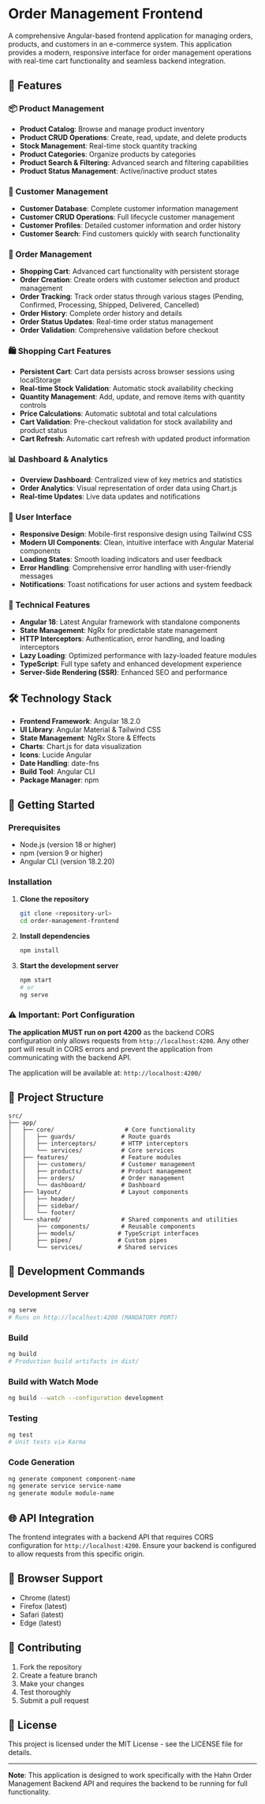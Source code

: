 # Order Management Frontend

A comprehensive Angular-based frontend application for managing orders, products, and customers in an e-commerce system. This application provides a modern, responsive interface for order management operations with real-time cart functionality and seamless backend integration.

## 🚀 Features

### 📦 Product Management

- **Product Catalog**: Browse and manage product inventory
- **Product CRUD Operations**: Create, read, update, and delete products
- **Stock Management**: Real-time stock quantity tracking
- **Product Categories**: Organize products by categories
- **Product Search & Filtering**: Advanced search and filtering capabilities
- **Product Status Management**: Active/inactive product states

### 👥 Customer Management

- **Customer Database**: Complete customer information management
- **Customer CRUD Operations**: Full lifecycle customer management
- **Customer Profiles**: Detailed customer information and order history
- **Customer Search**: Find customers quickly with search functionality

### 🛒 Order Management

- **Shopping Cart**: Advanced cart functionality with persistent storage
- **Order Creation**: Create orders with customer selection and product management
- **Order Tracking**: Track order status through various stages (Pending, Confirmed, Processing, Shipped, Delivered, Cancelled)
- **Order History**: Complete order history and details
- **Order Status Updates**: Real-time order status management
- **Order Validation**: Comprehensive validation before checkout

### 🛍️ Shopping Cart Features

- **Persistent Cart**: Cart data persists across browser sessions using localStorage
- **Real-time Stock Validation**: Automatic stock availability checking
- **Quantity Management**: Add, update, and remove items with quantity controls
- **Price Calculations**: Automatic subtotal and total calculations
- **Cart Validation**: Pre-checkout validation for stock availability and product status
- **Cart Refresh**: Automatic cart refresh with updated product information

### 📊 Dashboard & Analytics

- **Overview Dashboard**: Centralized view of key metrics and statistics
- **Order Analytics**: Visual representation of order data using Chart.js
- **Real-time Updates**: Live data updates and notifications

### 🎨 User Interface

- **Responsive Design**: Mobile-first responsive design using Tailwind CSS
- **Modern UI Components**: Clean, intuitive interface with Angular Material components
- **Loading States**: Smooth loading indicators and user feedback
- **Error Handling**: Comprehensive error handling with user-friendly messages
- **Notifications**: Toast notifications for user actions and system feedback

### 🔧 Technical Features

- **Angular 18**: Latest Angular framework with standalone components
- **State Management**: NgRx for predictable state management
- **HTTP Interceptors**: Authentication, error handling, and loading interceptors
- **Lazy Loading**: Optimized performance with lazy-loaded feature modules
- **TypeScript**: Full type safety and enhanced development experience
- **Server-Side Rendering (SSR)**: Enhanced SEO and performance

## 🛠️ Technology Stack

- **Frontend Framework**: Angular 18.2.0
- **UI Library**: Angular Material & Tailwind CSS
- **State Management**: NgRx Store & Effects
- **Charts**: Chart.js for data visualization
- **Icons**: Lucide Angular
- **Date Handling**: date-fns
- **Build Tool**: Angular CLI
- **Package Manager**: npm

## 🚀 Getting Started

### Prerequisites

- Node.js (version 18 or higher)
- npm (version 9 or higher)
- Angular CLI (version 18.2.20)

### Installation

1. **Clone the repository**

   ```bash
   git clone <repository-url>
   cd order-management-frontend
   ```

2. **Install dependencies**

   ```bash
   npm install
   ```

3. **Start the development server**
   ```bash
   npm start
   # or
   ng serve
   ```

### ⚠️ Important: Port Configuration

**The application MUST run on port 4200** as the backend CORS configuration only allows requests from `http://localhost:4200`. Any other port will result in CORS errors and prevent the application from communicating with the backend API.

The application will be available at: `http://localhost:4200/`

## 📁 Project Structure

```
src/
├── app/
│   ├── core/                    # Core functionality
│   │   ├── guards/             # Route guards
│   │   ├── interceptors/       # HTTP interceptors
│   │   └── services/           # Core services
│   ├── features/               # Feature modules
│   │   ├── customers/          # Customer management
│   │   ├── products/           # Product management
│   │   ├── orders/             # Order management
│   │   └── dashboard/          # Dashboard
│   ├── layout/                 # Layout components
│   │   ├── header/
│   │   ├── sidebar/
│   │   └── footer/
│   └── shared/                 # Shared components and utilities
│       ├── components/         # Reusable components
│       ├── models/            # TypeScript interfaces
│       ├── pipes/             # Custom pipes
│       └── services/          # Shared services
```

## 🔧 Development Commands

### Development Server

```bash
ng serve
# Runs on http://localhost:4200 (MANDATORY PORT)
```

### Build

```bash
ng build
# Production build artifacts in dist/
```

### Build with Watch Mode

```bash
ng build --watch --configuration development
```

### Testing

```bash
ng test
# Unit tests via Karma
```

### Code Generation

```bash
ng generate component component-name
ng generate service service-name
ng generate module module-name
```

## 🌐 API Integration

The frontend integrates with a backend API that requires CORS configuration for `http://localhost:4200`. Ensure your backend is configured to allow requests from this specific origin.

## 📱 Browser Support

- Chrome (latest)
- Firefox (latest)
- Safari (latest)
- Edge (latest)

## 🤝 Contributing

1. Fork the repository
2. Create a feature branch
3. Make your changes
4. Test thoroughly
5. Submit a pull request

## 📄 License

This project is licensed under the MIT License - see the LICENSE file for details.

---

**Note**: This application is designed to work specifically with the Hahn Order Management Backend API and requires the backend to be running for full functionality.
